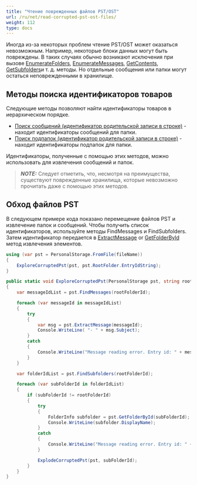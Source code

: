 ```yaml
---
title: "Чтение поврежденных файлов PST/OST"
url: /ru/net/read-corrupted-pst-ost-files/
weight: 112
type: docs
---
```


Иногда из-за некоторых проблем чтение PST/OST может оказаться невозможным. Например, некоторые блоки данных могут быть повреждены. В таких случаях обычно возникают исключения при вызове [EnumerateFolders](https://reference.aspose.com/email/net/aspose.email.storage.pst/folderinfo/enumeratefolders/), [EnumerateMessages](https://reference.aspose.com/email/net/aspose.email.storage.pst/folderinfo/enumeratemessages/), [GetContents](https://reference.aspose.com/email/net/aspose.email.storage.pst/folderinfo/getcontents/), [GetSubfolders](https://reference.aspose.com/email/net/aspose.email.storage.pst/folderinfo/getsubfolders/)и т. д. методы. Но отдельные сообщения или папки могут остаться неповрежденными в хранилище.

## **Методы поиска идентификаторов товаров**

Следующие методы позволяют найти идентификаторы товаров в иерархическом порядке.

- [Поиск сообщений (идентификатор родительской записи в строке)](https://reference.aspose.com/email/net/aspose.email.storage.pst/personalstorage/findmessages/) - находит идентификаторы сообщений для папки.
- [Поиск подпапок (идентификатор родительской записи в строке)](https://reference.aspose.com/email/net/aspose.email.storage.pst/personalstorage/findsubfolders/) - находит идентификаторы подпапок для папки.

Идентификаторы, полученные с помощью этих методов, можно использовать для извлечения сообщений и папок.

> **_NOTE:_** Следует отметить, что, несмотря на преимущества, существуют поврежденные хранилища, которые невозможно прочитать даже с помощью этих методов.

## **Обход файлов PST**

В следующем примере кода показано перемещение файлов PST и извлечение папок и сообщений. Чтобы получить список идентификаторов, используйте методы FindMessages и FindSubfolders. Затем идентификатор передается в [ExtractMessage](https://reference.aspose.com/email/net/aspose.email.storage.pst/personalstorage/extractmessage/) or [GetFolderById](https://reference.aspose.com/email/net/aspose.email.storage.pst/personalstorage/getfolderbyid/) метод извлечения элементов.

```csharp
using (var pst = PersonalStorage.FromFile(fileName))
{
    ExploreCorruptedPst(pst, pst.RootFolder.EntryIdString);
}

public static void ExploreCorruptedPst(PersonalStorage pst, string rootFolderId)
{
    var messageIdList = pst.FindMessages(rootFolderId);

    foreach (var messageId in messageIdList)
    {
        try
        {
            var msg = pst.ExtractMessage(messageId);
            Console.WriteLine( "- " + msg.Subject);
        }
        catch
        {
            Console.WriteLine("Message reading error. Entry id: " + messageId);
        }
    }

    var folderIdList = pst.FindSubfolders(rootFolderId);

    foreach (var subFolderId in folderIdList)
    {
        if (subFolderId != rootFolderId)
        {
            try
            {
                FolderInfo subfolder = pst.GetFolderById(subFolderId);
                Console.WriteLine(subfolder.DisplayName);
            }
            catch
            {
                Console.WriteLine("Message reading error. Entry id: " + subFolderId);
            }

            ExplodeCorruptedPst(pst, subFolderId);
        }
    }
}
```

